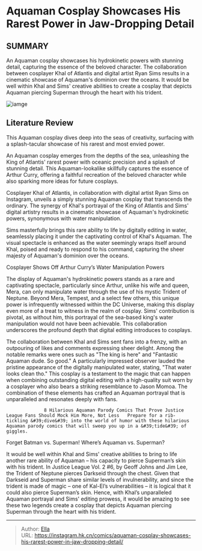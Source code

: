 # Aquaman Cosplay Showcases His Rarest Power in Jaw-Dropping Detail


## SUMMARY 



  An Aquaman cosplay showcases his hydrokinetic powers with stunning detail, capturing the essence of the beloved character.   The collaboration between cosplayer Khal of Atlantis and digital artist Ryan Sims results in a cinematic showcase of Aquaman&#39;s dominion over the oceans.   It would be well within Khal and Sims&#39; creative abilities to create a cosplay that depicts Aquaman piercing Superman through the heart with his trident.  

![iamge](https://static1.srcdn.com/wordpress/wp-content/uploads/2022/09/aquaman-looking-cool.jpg)

## Literature Review

This Aquaman cosplay dives deep into the seas of creativity, surfacing with a splash-tacular showcase of his rarest and most envied power.




An Aquaman cosplay emerges from the depths of the sea, unleashing the King of Atlantis&#39; rarest power with oceanic precision and a splash of stunning detail. This Aquaman-lookalike skillfully captures the essence of Arthur Curry, offering a faithful recreation of the beloved character while also sparking more ideas for future cosplays.




Cosplayer Khal of Atlantis, in collaboration with digital artist Ryan Sims on Instagram, unveils a simply stunning Aquaman cosplay that transcends the ordinary. The synergy of Khal&#39;s portrayal of the King of Atlantis and Sims&#39; digital artistry results in a cinematic showcase of Aquaman&#39;s hydrokinetic powers, synonymous with water manipulation.


 

Sims masterfully brings this rare ability to life by digitally editing in water, seamlessly placing it under the captivating control of Khal&#39;s Aquaman. The visual spectacle is enhanced as the water seemingly wraps itself around Khal, poised and ready to respond to his command, capturing the sheer majesty of Aquaman&#39;s dominion over the oceans.


 Cosplayer Shows Off Arthur Curry’s Water Manipulation Powers 

 




The display of Aquaman&#39;s hydrokinetic powers stands as a rare and captivating spectacle, particularly since Arthur, unlike his wife and queen, Mera, can only manipulate water through the use of his mystic Trident of Neptune. Beyond Mera, Tempest, and a select few others, this unique power is infrequently witnessed within the DC Universe, making this display even more of a treat to witness in the realm of cosplay. Sims&#39; contribution is pivotal, as without him, this portrayal of the sea-based king&#39;s water manipulation would not have been achievable. This collaboration underscores the profound depth that digital editing introduces to cosplays.

The collaboration between Khal and Sims sent fans into a frenzy, with an outpouring of likes and comments expressing sheer delight. Among the notable remarks were ones such as &#34;The king is here&#34; and &#34;Fantastic Aquaman dude. So good.&#34; A particularly impressed observer lauded the pristine appearance of the digitally manipulated water, stating, &#34;That water looks clean tho.&#34; This cosplay is a testament to the magic that can happen when combining outstanding digital editing with a high-quality suit worn by a cosplayer who also bears a striking resemblance to Jason Momoa. The combination of these elements has crafted an Aquaman portrayal that is unparalleled and resonates deeply with fans.




                  8 Hilarious Aquaman Parody Comics That Prove Justice League Fans Should Mock Him More, Not Less   Prepare for a rib-tickling &#39;dive&#39; into the world of humor with these hilarious Aquaman parody comics that will sweep you up in a &#39;tide&#39; of giggles.   



 Forget Batman vs. Superman! Where’s Aquaman vs. Superman? 
          

It would be well within Khal and Sims&#39; creative abilities to bring to life another rare ability of Aquaman – his capacity to pierce Superman’s skin with his trident. In Justice League Vol. 2 #6, by Geoff Johns and Jim Lee, the Trident of Neptune pierces Darkseid through the chest. Given that Darkseid and Superman share similar levels of invulnerability, and since the trident is made of magic – one of Kal-El’s vulnerabilities – it is logical that it could also pierce Superman’s skin. Hence, with Khal’s unparalleled Aquaman portrayal and Sims&#39; editing prowess, it would be amazing to see these two legends create a cosplay that depicts Aquaman piercing Superman through the heart with his trident.






---

> Author: [Ella](https://instagram.hk.cn/)  
> URL: https://instagram.hk.cn/comics/aquaman-cosplay-showcases-his-rarest-power-in-jaw-dropping-detail/  

